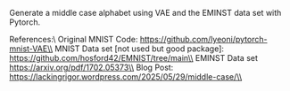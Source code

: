 Generate a middle case alphabet using VAE and the EMINST data set with Pytorch.


References:\\
Original MNIST Code: https://github.com/lyeoni/pytorch-mnist-VAE\\
MNIST Data set [not used but good package]: https://github.com/hosford42/EMNIST/tree/main\\
EMINST Data set https://arxiv.org/pdf/1702.05373\\
Blog Post: https://lackingrigor.wordpress.com/2025/05/29/middle-case/\\

